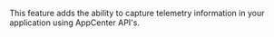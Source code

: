 ﻿This feature adds the ability to capture telemetry information in your application using AppCenter API's.